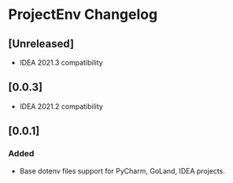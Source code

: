 <!-- Keep a Changelog guide -> https://keepachangelog.com -->

# ProjectEnv Changelog

## [Unreleased]
- IDEA 2021.3 compatibility

## [0.0.3]
- IDEA 2021.2 compatibility

## [0.0.1]
### Added
- Base dotenv files support for PyCharm, GoLand, IDEA projects.